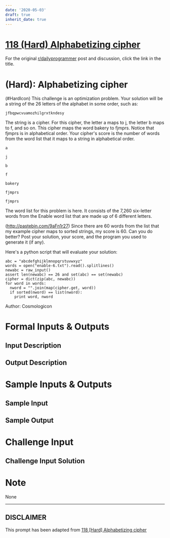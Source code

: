 ```yaml
---
date: '2020-05-03'
draft: true
inherit_date: true
---
```


# [118 (Hard) Alphabetizing cipher](https://www.reddit.com/r/dailyprogrammer/comments/178vsz/012513_challenge_118_hard_alphabetizing_cipher/)

For the original [r/dailyprogrammer](https://www.reddit.com/r/dailyprogrammer/) post and discussion, click the link in the title.

#  (Hard): Alphabetizing cipher
(#HardIcon)
This challenge is an optimization problem. Your solution will be a string of the 26 letters of the alphabet in some order, such as:


```
jfbqpwcvuamozhilgrxtkndesy
```
The string is a cipher. For this cipher, the letter a maps to j, the letter b maps to f, and so on. This cipher maps the word bakery to fjmprs. Notice that fjmprs is in alphabetical order. Your cipher's score is the number of words from the word list that it maps to a string in alphabetical order.


```
a
```

```
j
```

```
b
```

```
f
```

```
bakery
```

```
fjmprs
```

```
fjmprs
```
The word list for this problem is here. It consists of the 7,260 six-letter words from the Enable word list that are made up of 6 different letters.

(http://pastebin.com/9aFn1r27)
Since there are 60 words from the list that my example cipher maps to sorted strings, my score is 60. Can you do better? Post your solution, your score, and the program you used to generate it (if any).

Here's a python script that will evaluate your solution:


```
abc = "abcdefghijklmnopqrstuvwxyz"
words = open("enable-6.txt").read().splitlines()
newabc = raw_input()
assert len(newabc) == 26 and set(abc) == set(newabc)
cipher = dict(zip(abc, newabc))
for word in words:
  nword = "".join(map(cipher.get, word))
  if sorted(nword) == list(nword):
    print word, nword
```
Author: Cosmologicon

# Formal Inputs & Outputs
## Input Description
<Field to be removed>

## Output Description
<Field to be removed> 

# Sample Inputs & Outputs
## Sample Input
<Field to be removed> 

## Sample Output
<Field to be removed> 

# Challenge Input
<Field to be removed> 

## Challenge Input Solution
<Field to be removed> 

# Note
None


----
## **DISCLAIMER**
This prompt has been adapted from [118 [Hard] Alphabetizing cipher](https://www.reddit.com/r/dailyprogrammer/comments/178vsz/012513_challenge_118_hard_alphabetizing_cipher/
)
